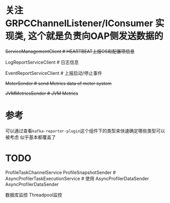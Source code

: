 

# 关注 GRPCChannelListener/IConsumer 实现类, 这个就是负责向OAP侧发送数据的

~~ServiceManagementClient     # HEARTBEAT上报OS和配置项信息~~

LogReportServiceClient      # 日志信息

EventReportServiceClient    # 上报启动/停止事件

~~MeterSender                 # send Metrics data of meter system~~

~~JVMMetricsSender            # JVM Metrics~~

# 参考
可以通过查看`kafka-reporter-plugin`这个组件下的类型来快速确定哪些类型可以被考虑
似乎基本都覆盖了

# TODO

ProfileTaskChannelService
ProfileSnapshotSender               # 
AsyncProfilerTaskExecutionService   # 使用 AsyncProfilerDataSender 
AsyncProfilerDataSender

数据库监控
Threadpool监控